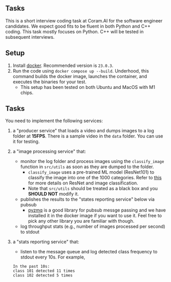 ## Tasks

This is a short interview coding task at Coram.AI for the software engineer candidates. We expect good fits to be fluent in both Python and C++ coding. This task mostly focuses on Python. C++ will be tested in subsequent interviews.

## Setup

1. Install [docker](https://docs.docker.com/engine/install/). Recommended version is `23.0.3`.
2. Run the code using `docker compose up --build`. Underhood, this command builds the docker image, launches the container, and executes the binaries for your test.
   - This setup has been tested on both Ubuntu and MacOS with M1 chips.

## Tasks

You need to implement the following services:

1. a "producer service" that loads a video and dumps images to a log folder at **15FPS**. There is a sample video in the `data` folder. You can use it for testing.
2. a "image processing service" that:

   - monitor the log folder and process images using the `classify_image` function in `src/utils` as soon as they are dumped to the folder.
     - `classify_image` uses a pre-trained ML model (ResNet101) to classify the image into one of the 1000 categories. Refer to [this](https://pytorch.org/hub/pytorch_vision_resnet/) for more details on ResNet and image classification.
     - Note that `src/utils` should be treated as a black box and you **SHOULD NOT** modify it.
   - publishes the results to the "states reporting service" below via pubsub
     - [pyzmq](https://github.com/zeromq/pyzmq) is a good library for pubsub messge passing and we have installed it in the docker image if you want to use it. Feel free to pick any other library you are familiar with though.
   - log throughput stats (e.g., number of images processed per second) to stdout

3. a "stats reporting service" that:

   - listen to the message queue and log detected class frequency to stdout every 10s. For example,

   ```
   In the past 10s:
   class 101 detected 11 times
   class 102 detected 5 times
   ```
